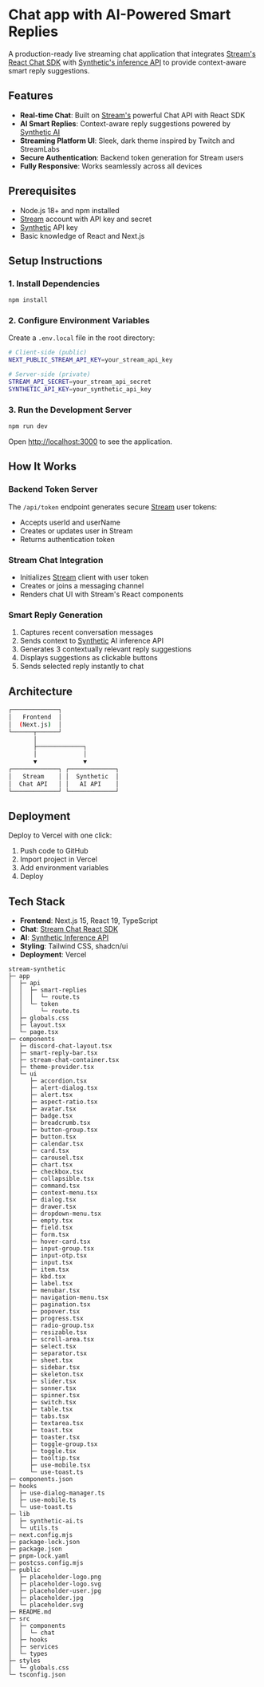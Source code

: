 # Chat app with AI-Powered Smart Replies

A production-ready live streaming chat application that integrates [Stream's React Chat SDK](https://getstream.io/chat/sdk/react/) with [Synthetic's inference API](https://dev.synthetic.new/docs/api/overview) to provide context-aware smart reply suggestions.

## Features

- **Real-time Chat**: Built on [Stream's](https://getstream.io/chat/sdk/) powerful Chat API with React SDK
- **AI Smart Replies**: Context-aware reply suggestions powered by [Synthetic AI](https://synthetic.new)
- **Streaming Platform UI**: Sleek, dark theme inspired by Twitch and StreamLabs
- **Secure Authentication**: Backend token generation for Stream users
- **Fully Responsive**: Works seamlessly across all devices

## Prerequisites

- Node.js 18+ and npm installed
- [Stream](https://getstream.io/chat/sdk/) account with API key and secret
- [Synthetic](https://synthetic.new) API key
- Basic knowledge of React and Next.js

## Setup Instructions

### 1. Install Dependencies

```bash
npm install
```

### 2. Configure Environment Variables

Create a `.env.local` file in the root directory:

```bash
# Client-side (public)
NEXT_PUBLIC_STREAM_API_KEY=your_stream_api_key

# Server-side (private)
STREAM_API_SECRET=your_stream_api_secret
SYNTHETIC_API_KEY=your_synthetic_api_key
```

### 3. Run the Development Server

```bash
npm run dev
```

Open [http://localhost:3000](http://localhost:3000) to see the application.

## How It Works

### Backend Token Server

The `/api/token` endpoint generates secure [Stream](https://getstream.io/chat/sdk/) user tokens:

- Accepts userId and userName
- Creates or updates user in Stream
- Returns authentication token

### Stream Chat Integration

- Initializes [Stream](https://getstream.io/chat/sdk/) client with user token
- Creates or joins a messaging channel
- Renders chat UI with Stream's React components

### Smart Reply Generation

1. Captures recent conversation messages
2. Sends context to [Synthetic](https://dev.synthetic.new/docs/api/overview) AI inference API
3. Generates 3 contextually relevant reply suggestions
4. Displays suggestions as clickable buttons
5. Sends selected reply instantly to chat

## Architecture

```bash
┌─────────────┐
│   Frontend  │
│  (Next.js)  │
└──────┬──────┘
       │
       ├─────────────┐
       │             │
       ▼             ▼
┌─────────────┐ ┌─────────────┐
│   Stream    │ │  Synthetic  │
│  Chat API   │ │   AI API    │
└─────────────┘ └─────────────┘
```

## Deployment

Deploy to Vercel with one click:

1. Push code to GitHub
2. Import project in Vercel
3. Add environment variables
4. Deploy

## Tech Stack

- **Frontend**: Next.js 15, React 19, TypeScript
- **Chat**: [Stream Chat React SDK](https://getstream.io/chat/sdk/react/)
- **AI**: [Synthetic Inference API](https://dev.synthetic.new/docs/api/overview)
- **Styling**: Tailwind CSS, shadcn/ui
- **Deployment**: Vercel



```
stream-synthetic
├─ app
│  ├─ api
│  │  ├─ smart-replies
│  │  │  └─ route.ts
│  │  └─ token
│  │     └─ route.ts
│  ├─ globals.css
│  ├─ layout.tsx
│  └─ page.tsx
├─ components
│  ├─ discord-chat-layout.tsx
│  ├─ smart-reply-bar.tsx
│  ├─ stream-chat-container.tsx
│  ├─ theme-provider.tsx
│  └─ ui
│     ├─ accordion.tsx
│     ├─ alert-dialog.tsx
│     ├─ alert.tsx
│     ├─ aspect-ratio.tsx
│     ├─ avatar.tsx
│     ├─ badge.tsx
│     ├─ breadcrumb.tsx
│     ├─ button-group.tsx
│     ├─ button.tsx
│     ├─ calendar.tsx
│     ├─ card.tsx
│     ├─ carousel.tsx
│     ├─ chart.tsx
│     ├─ checkbox.tsx
│     ├─ collapsible.tsx
│     ├─ command.tsx
│     ├─ context-menu.tsx
│     ├─ dialog.tsx
│     ├─ drawer.tsx
│     ├─ dropdown-menu.tsx
│     ├─ empty.tsx
│     ├─ field.tsx
│     ├─ form.tsx
│     ├─ hover-card.tsx
│     ├─ input-group.tsx
│     ├─ input-otp.tsx
│     ├─ input.tsx
│     ├─ item.tsx
│     ├─ kbd.tsx
│     ├─ label.tsx
│     ├─ menubar.tsx
│     ├─ navigation-menu.tsx
│     ├─ pagination.tsx
│     ├─ popover.tsx
│     ├─ progress.tsx
│     ├─ radio-group.tsx
│     ├─ resizable.tsx
│     ├─ scroll-area.tsx
│     ├─ select.tsx
│     ├─ separator.tsx
│     ├─ sheet.tsx
│     ├─ sidebar.tsx
│     ├─ skeleton.tsx
│     ├─ slider.tsx
│     ├─ sonner.tsx
│     ├─ spinner.tsx
│     ├─ switch.tsx
│     ├─ table.tsx
│     ├─ tabs.tsx
│     ├─ textarea.tsx
│     ├─ toast.tsx
│     ├─ toaster.tsx
│     ├─ toggle-group.tsx
│     ├─ toggle.tsx
│     ├─ tooltip.tsx
│     ├─ use-mobile.tsx
│     └─ use-toast.ts
├─ components.json
├─ hooks
│  ├─ use-dialog-manager.ts
│  ├─ use-mobile.ts
│  └─ use-toast.ts
├─ lib
│  ├─ synthetic-ai.ts
│  └─ utils.ts
├─ next.config.mjs
├─ package-lock.json
├─ package.json
├─ pnpm-lock.yaml
├─ postcss.config.mjs
├─ public
│  ├─ placeholder-logo.png
│  ├─ placeholder-logo.svg
│  ├─ placeholder-user.jpg
│  ├─ placeholder.jpg
│  └─ placeholder.svg
├─ README.md
├─ src
│  ├─ components
│  │  └─ chat
│  ├─ hooks
│  ├─ services
│  └─ types
├─ styles
│  └─ globals.css
└─ tsconfig.json

```